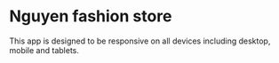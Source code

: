 # Nguyen fashion store
This app is designed to be responsive on all devices including desktop, mobile and tablets.